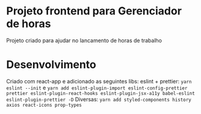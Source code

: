# Projeto frontend para Gerenciador de horas
Projeto criado para ajudar no lancamento de horas de trabalho

# Desenvolvimento
Criado com react-app e adicionado as seguintes libs:
eslint + prettier:
`yarn eslint --init` e `yarn add eslint-plugin-import eslint-config-prettier prettier eslint-plugin-react-hooks eslint-plugin-jsx-a11y babel-eslint eslint-plugin-prettier -D`
Diversas:
`yarn add styled-components history axios react-icons prop-types`